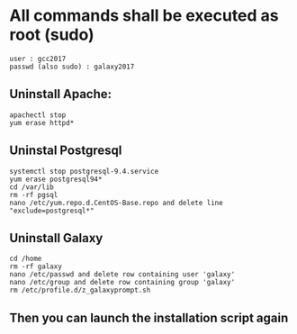 # All commands shall be executed as root (sudo)

    user : gcc2017
    passwd (also sudo) : galaxy2017

## Uninstall Apache: 

    apachectl stop
    yum erase httpd*

## Uninstal Postgresql 

    systemctl stop postgresql-9.4.service
    yum erase postgresql94*
    cd /var/lib
    rm -rf pgsql
    nano /etc/yum.repo.d.CentOS-Base.repo and delete line "exclude=postgresql*"

## Uninstall Galaxy

    cd /home
    rm -rf galaxy
    nano /etc/passwd and delete row containing user 'galaxy'
    nano /etc/group and delete row containing group 'galaxy'
    rm /etc/profile.d/z_galaxyprompt.sh

## Then you can launch the installation script again
